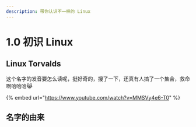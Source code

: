 ```yaml
---
description: 带你认识不一样的 Linux
---
```


# 1.0 初识 Linux

## Linux Torvalds

这个名字的发音要怎么读呢，挺好奇的，搜了一下，还真有人搞了一个集合，救命啊哈哈哈😹

{% embed url="https://www.youtube.com/watch?v=MMSVy4e6-T0" %}

## 名字的由来
